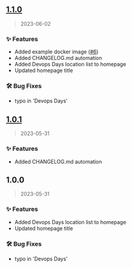 
<a name="1.1.0"></a>
## [1.1.0](https://github.com/FBanitz/CDA-2023-devops/compare/1.0.1...1.1.0)

> 2023-06-02

### ✨ Features

* Added example docker image ([#6](https://github.com/FBanitz/CDA-2023-devops/issues/6))
* Added CHANGELOG.md automation
* Added Devops Days location list to homepage
* Updated homepage title

### 🛠 Bug Fixes

* typo in 'Devops Days'


<a name="1.0.1"></a>
## [1.0.1](https://github.com/FBanitz/CDA-2023-devops/compare/1.0.0...1.0.1)

> 2023-05-31

### ✨ Features

* Added CHANGELOG.md automation


<a name="1.0.0"></a>
## 1.0.0

> 2023-05-31

### ✨ Features

* Added Devops Days location list to homepage
* Updated homepage title

### 🛠 Bug Fixes

* typo in 'Devops Days'

